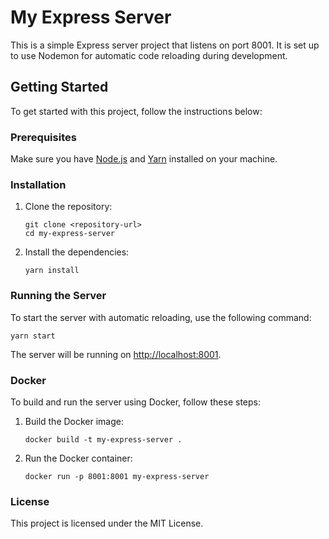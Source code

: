 # My Express Server

This is a simple Express server project that listens on port 8001. It is set up to use Nodemon for automatic code reloading during development.

## Getting Started

To get started with this project, follow the instructions below:

### Prerequisites

Make sure you have [Node.js](https://nodejs.org/) and [Yarn](https://yarnpkg.com/) installed on your machine.

### Installation

1. Clone the repository:
   ```
   git clone <repository-url>
   cd my-express-server
   ```

2. Install the dependencies:
   ```
   yarn install
   ```

### Running the Server

To start the server with automatic reloading, use the following command:
```
yarn start
```

The server will be running on [http://localhost:8001](http://localhost:8001).

### Docker

To build and run the server using Docker, follow these steps:

1. Build the Docker image:
   ```
   docker build -t my-express-server .
   ```

2. Run the Docker container:
   ```
   docker run -p 8001:8001 my-express-server
   ```

### License

This project is licensed under the MIT License.